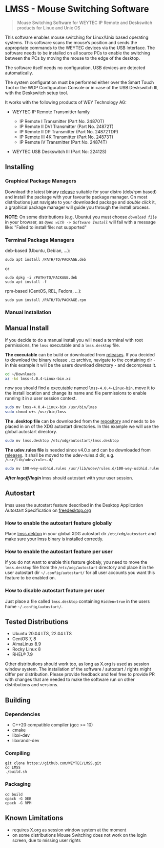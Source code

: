 # LMSS - Mouse Switching Software
> Mouse Switching Software for WEYTEC IP Remote and Deskswitch products for
> Linux and Unix OS


This software enables mouse switching for Linux/Unix based operating systems.
This software scans the mouse’s position and sends the appropriate commands to
the WEYTEC devices via the USB Interface.
The software needs to be installed on all source PCs to enable the switching
between the PCs by moving the mouse to the edge of the desktop.

The software itself needs no configuration, USB devices are detected
automatically.

The system configuration must be performed either over the Smart Touch Tool or
the WDP Configuration Console or in case of the USB Deskswitch III, with the
Deskswitch setup tool.

It works with the following products of WEY Technology AG:

- WEYTEC IP Remote Transmitter family
    * IP Remote I Transmitter (Part No. 24870T)
    * IP Remote II DVI Transmitter (Part No. 24872T)
    * IP Remote II DP Transmitter (Part No. 24872TDP)
    * IP Remote III 4K Transmitter (Part No. 24873T)
    * IP Remote IV Transmitter (Part No. 24874T)

- WEYTEC USB Deskswitch III (Part No: 22412S)

## Installing

### Graphical Package Managers

Download the latest binary [release](https://github.com/WEYTEC/LMSS/releases)
suitable for your distro (deb/rpm based) and install the package with  your
favourite package manager.
On most distributions just navigate to your downloaded package and _double
click_ it, a graphical package manager will guide you through the install
process.

**NOTE**: On some distributions (e.g. Ubuntu) you must choose _`download file`_
in your browser, as _`Open with -> Software Install`_ will fail with a message
like: "Failed to install file: not supported"

### Terminal Package Managers

deb-based (Ubuntu, Debian, ...): 

``` shell
sudo apt install /PATH/TO/PACKAGE.deb
```

or

``` shell
sudo dpkg -i /PATH/TO/PACKAGE.deb
sudo apt install -f
```

rpm-based (CentOS, REL, Fedora, ...): 

``` shell
sudo yum install /PATH/TO/PACKAGE.rpm
```

### Manual Installation

## Manual Install

If you decide to do a manual install you will need a terminal with root
permissions, the `lmss` executable and a `lmss.desktop` file. 

**The executable** can be build or downloaded from
[releases](https://github.com/WEYTEC/LMSS/releases).
If you decided to download the binary release `.xz` archive, navigate to the
containing dir - in this example it will be the users download directory - and
decompress it.

```sh
cd ~/Downloads
xz -kd lmss-4.0.4-Linux-bin.xz
```

now you should find a executable named `lmss-4.0.4-Linux-bin`, move it to the
install location and change its name and file permissions to enable running it
in a user session context.

```sh
sudo mv lmss-4.0.4-Linux-bin /usr/bin/lmss
sudo chmod u+s /usr/bin/lmss
```

**The .desktop file** can be downloaded from the
[repository](https://github.com/WEYTEC/LMSS/blob/main/install/lmss.desktop) and
needs to be placed in on of the XDG autostart directories. In this example we
will use the global autostart directory.

```sh
sudo mv lmss.desktop /etc/xdg/autostart/lmss.desktop
```

**The udev.rules file** is needed since v4.0.x and can be downloaded from
[releases](https://github.com/WEYTEC/LMSS/releases). It shall be moved to the 
udev-rules.d dir, e.g. `/usr/lib/udev/rules.d/`

```sh
sudo mv 100-wey-usbhid.rules /usr/lib/udev/rules.d/100-wey-usbhid.rules
```

**_After logoff/login_** lmss should autostart with your user session.


## Autostart

lmss uses the autostart feature described in the Desktop Application Autostart
Specification on
[freedesktop.org](https://specifications.freedesktop.org/autostart-spec/0.5/index.html) 

### How to enable the autostart feature globally

Place
[lmss.dektop](https://github.com/WEYTEC/LMSS/blob/main/install/lmss.desktop) in
your global XDG autostart dir `/etc/xdg/autostart` and make sure your lmss
binary is installed correctly.

### How to enable the autostart feature per user

If you do not want to enable this feature globaly, you need to move the
`lmss.desktop` file from the `/etc/xdg/autostart` directory and place it in the
user autostart dir `~/.config/autostart/` for all user accounts you want this
feature to be enabled on.


### How to disable autostart feature per user

Just place a file called `lmss.desktop` containing `Hidden=true` in the users
home `~/.config/autostart/`.

## Tested Distributions

* Ubuntu 20.04 LTS, 22.04 LTS
* CentOS 7, 8
* AlmaLinux 8.9
* Rocky Linux 8
* RHEL® 7.9

Other distributions should work too, as long as X.org is used as session window
system. The installation of the software / autostart / rights might differ per
distribution. Please provide feedback and feel free to provide PR with changes
that are needed to make the software run on other distributions and versions.

## Building

### Dependencies
 - C++20 compatible compiler (gcc >= 10)
 - cmake
 - libxi-dev
 - libxrandr-dev

### Compiling

``` shell
git clone https://github.com/WEYTEC/LMSS.git 
cd LMSS
./build.sh
```

### Packaging

``` shell
cd build
cpack -G DEB
cpack -G RPM
```

## Known Limitations
* requires X.org as session window system at the moment
* on some distributions Mouse Switching does not work on the login screen, due to missing user rights

